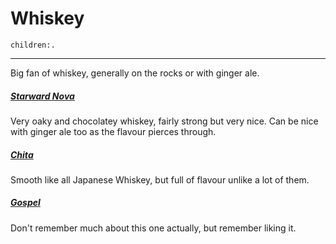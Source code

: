 # Whiskey
```query
children:.
```
---

Big fan of whiskey, generally on the rocks or with ginger ale.

##### [Starward Nova](https://starward.com.au/products/nova?srsltid=AfmBOorxknlc0jsKxmgBj8ZkM9PK4T1zd6kSNcstf_t1U7kv2_EXlQRL)
Very oaky and chocolatey whiskey, fairly strong but very nice. Can be nice with ginger ale too as the flavour pierces through.

##### [Chita](https://house.suntory.com/chita-whisky/chita-single-grain-whisky)
Smooth like all Japanese Whiskey, but full of flavour unlike a lot of them.

##### [Gospel](https://www.thegospelwhiskey.com/collections/whiskey/products/straight-rye-whiskey)
Don't remember much about this one actually, but remember liking it.
